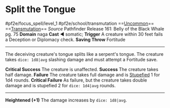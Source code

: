 # Split the Tongue
#pf2e/focus_spell/level_1 #pf2e/school/transmutation 
==[Uncommon](rules/traits/uncommon.md)== ==[Transmutation](rules/traits/transmutation.md)==
*Source* Pathfinder Release 161: Belly of the Black Whale pg. 75
**Domain** naga
**Cast** ◄ somatic; **Trigger** A creature within 30 feet fails a Deception or Diplomacy check.
**Saving Throw** Fortitude

---
The deceiving creature's tongue splits like a serpent's tongue. The creature takes `dice: 1d8|avg` slashing damage and must attempt a Fortitude save.

**Critical Success** The creature is unaffected.
**Success** The creature takes half damage.
**Failure** The creature takes full damage and is [Stupefied](../../../Conditions/Stupefied.md) 1 for 1d4 rounds.
**Critical Failure** As failure, but the creature takes double damage and is stupefied 2 for `dice: 1d4|avg` rounds.

<hr>

**Heightened (+1)** The damage increases by `dice: 1d8|avg`.